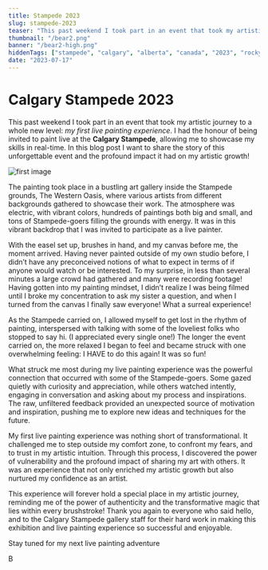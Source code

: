 ```yaml
---
title: Stampede 2023
slug: stampede-2023
teaser: "This past weekend I took part in an event that took my artistic journey to a whole new level: my first live painting experience."
thumbnail: "/bear2.png"
banner: "/bear2-high.png"
hiddenTags: ["stampede", "calgary", "alberta", "canada", "2023", "rocky mountain animals"]
date: "2023-07-17"
---
```

# Calgary Stampede 2023

This past weekend I took part in an event that took my artistic journey to a whole new level: *my first live painting experience*. I had the honour of being invited to paint live at the **Calgary Stampede**, allowing me to showcase my skills in real-time. In this blog post I want to share the story of this unforgettable event and the profound impact it had on my artistic growth!

![first image](/bear.png)

The painting took place in a bustling art gallery inside the Stampede grounds, The Western Oasis, where various artists from different backgrounds gathered to showcase their work. The atmosphere was electric, with vibrant colors, hundreds of paintings both big and small, and tons of Stampede-goers filling the grounds with energy. It was in this vibrant backdrop that I was invited to participate as a live painter.

With the easel set up, brushes in hand, and my canvas before me, the moment arrived. Having never painted outside of my own studio before, I didn’t have any preconceived notions of what to expect in terms of if anyone would watch or be interested. To my surprise, in less than several minutes a large crowd had gathered and many were recording footage! Having gotten into my painting mindset, I didn’t realize I was being filmed until I broke my concentration to ask my sister a question, and when I turned from the canvas I finally saw everyone! What a surreal experience!

As the Stampede carried on, I allowed myself to get lost in the rhythm of painting, interspersed with talking with some of the loveliest folks who stopped to say hi. (I appreciated every single one!) The longer the event carried on, the more relaxed I began to feel and became struck with one overwhelming feeling: I HAVE to do this again! It was so fun!

What struck me most during my live painting experience was the powerful connection that occurred with some of the Stampede-goers. Some gazed quietly with curiosity and appreciation, while others watched intently, engaging in conversation and asking about my process and inspirations. The raw, unfiltered feedback provided an unexpected source of motivation and inspiration, pushing me to explore new ideas and techniques for the future.

My first live painting experience was nothing short of transformational. It challenged me to step outside my comfort zone, to confront my fears, and to trust in my artistic intuition. Through this process, I discovered the power of vulnerability and the profound impact of sharing my art with others. It was an experience that not only enriched my artistic growth but also nurtured my confidence as an artist.

This experience will forever hold a special place in my artistic journey, reminding me of the power of authenticity and the transformative magic that lies within every brushstroke! Thank you again to everyone who said hello, and to the Calgary Stampede gallery staff for their hard work in making this exhibition and live painting experience so successful and enjoyable.

Stay tuned for my next live painting adventure

B
